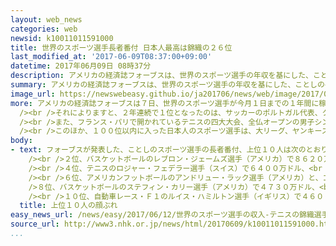 ```yaml
---
layout: web_news
categories: web
newsid: k10011011591000
title: 世界のスポーツ選手長者番付 日本人最高は錦織の２６位
last_modified_at: '2017-06-09T08:37:00+09:00'
datetime: 2017年06月09日 08時37分
description: アメリカの経済誌フォーブスは、世界のスポーツ選手の年収を基にした、ことしの長者番付を発表し、テニスの錦織圭選手が３７億円余りを稼ぎ、日本人で最高の２６位に入りました。
summary: アメリカの経済誌フォーブスは、世界のスポーツ選手の年収を基にした、ことしの長者番付を発表し、テニスの錦織圭選手が３７億円余りを稼ぎ、日本人で最高の２６位に入りました。
image_url: https://newswebeasy.github.io/ja201706/news/web/image/2017/06/12/k10011011591000.jpg
more: アメリカの経済誌フォーブスは７日、世界のスポーツ選手が今月１日までの１年間に稼いだ年俸や賞金、それにスポンサー料などを合算した収入について、上位１００人の長者番付を発表しました。<br
  /><br />それによりますと、２年連続で１位となったのは、サッカーのポルトガル代表、クリスチアーノロナウド選手で、９３００万ドル（およそ１０２億円）でした。<br
  /><br />また、フランス・パリで開かれているテニスの四大大会、全仏オープンの男子シングルスでベスト８まで勝ち進んだ錦織圭選手が３３９０万ドル（３７億円余り）を稼ぎ、去年より順位を３つ上げて、日本人で最高の２６位に入りました。錦織選手は、３年前、四大大会の１つの全米オープンで決勝に進出したほか、おととしからことしにかけて最高で世界ランキング４位につけており、フォーブスによりますと、錦織選手の収入は４年前と比べて３倍以上に増えているということです。<br
  /><br />このほか、１００位以内に入った日本人のスポーツ選手は、大リーグ、ヤンキースの田中将大投手で、２３００万ドル（２５億円余り）と、去年より順位を１つ下げて７５位でした。
body:
- text: フォーブスが発表した、ことしのスポーツ選手の長者番付、上位１０人は次のとおりです。<br /><br />１位、サッカーのクリスチアーノロナウド選手（ポルトガル）で９３００万ドル、<br
    /><br />２位、バスケットボールのレブロン・ジェームズ選手（アメリカ）で８６２０万ドル、<br /><br />３位、サッカーのリオネル・メッシ選手（アルゼンチン）で８０００万ドル、<br
    /><br />４位、テニスのロジャー・フェデラー選手（スイス）で６４００万ドル、<br /><br />５位、バスケットボールのケビン・デュラント選手（アメリカ）で６０６０万ドル、<br
    /><br />６位、アメリカンフットボールのアンドリュー・ラック選手（アメリカ）と、ゴルフのローリー・マキロイ選手（イギリス）で５０００万ドル、<br /><br
    />８位、バスケットボールのステフィン・カリー選手（アメリカ）で４７３０万ドル、<br /><br />９位、バスケットボールのジェームズ・ハーデン選手（アメリカ）で４６６０万ドル、<br
    /><br />１０位、自動車レース・Ｆ１のルイス・ハミルトン選手（イギリス）で４６００万ドル。
  title: 上位１０人の顔ぶれ
easy_news_url: /news/easy/2017/06/12/世界のスポーツ選手の収入-テニスの錦織選手は26番目/
source_url: http://www3.nhk.or.jp/news/html/20170609/k10011011591000.html
...
```

